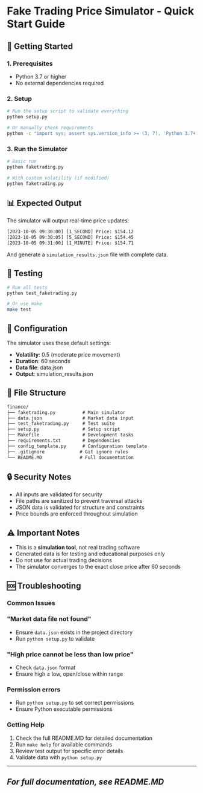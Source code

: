 # Fake Trading Price Simulator - Quick Start Guide

## 🚀 Getting Started

### 1. Prerequisites

- Python 3.7 or higher
- No external dependencies required

### 2. Setup

```bash
# Run the setup script to validate everything
python setup.py

# Or manually check requirements
python -c "import sys; assert sys.version_info >= (3, 7), 'Python 3.7+ required'"
```

### 3. Run the Simulator

```bash
# Basic run
python faketrading.py

# With custom volatility (if modified)
python faketrading.py
```

## 📊 Expected Output

The simulator will output real-time price updates:

``` txt
[2023-10-05 09:30:00] [1_SECOND] Price: $154.12
[2023-10-05 09:30:05] [5_SECOND] Price: $154.45
[2023-10-05 09:31:00] [1_MINUTE] Price: $154.71
```

And generate a `simulation_results.json` file with complete data.

## 🧪 Testing

```bash
# Run all tests
python test_faketrading.py

# Or use make
make test
```

## 🔧 Configuration

The simulator uses these default settings:

- **Volatility**: 0.5 (moderate price movement)
- **Duration**: 60 seconds
- **Data file**: data.json
- **Output**: simulation_results.json

## 📁 File Structure

``` txt
finance/
├── faketrading.py          # Main simulator
├── data.json               # Market data input
├── test_faketrading.py     # Test suite
├── setup.py                # Setup script
├── Makefile                # Development tasks
├── requirements.txt        # Dependencies
├── config_template.py      # Configuration template
├── .gitignore             # Git ignore rules
└── README.MD              # Full documentation
```

## 🔒 Security Notes

- All inputs are validated for security
- File paths are sanitized to prevent traversal attacks
- JSON data is validated for structure and constraints
- Price bounds are enforced throughout simulation

## ⚠️ Important Notes

- This is a **simulation tool**, not real trading software
- Generated data is for testing and educational purposes only
- Do not use for actual trading decisions
- The simulator converges to the exact close price after 60 seconds

## 🆘 Troubleshooting

### Common Issues

### **"Market data file not found"**

- Ensure `data.json` exists in the project directory
- Run `python setup.py` to validate

### **"High price cannot be less than low price"**

- Check `data.json` format
- Ensure high ≥ low, open/close within range

### **Permission errors**

- Run `python setup.py` to set correct permissions
- Ensure Python executable permissions

### Getting Help

1. Check the full README.MD for detailed documentation
2. Run `make help` for available commands
3. Review test output for specific error details
4. Validate data with `python setup.py`

---

## *For full documentation, see README.MD*
